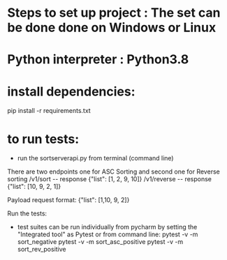 
# Steps to set up project  : The set can be done done on Windows or Linux
# Python interpreter : Python3.8

# install dependencies:

pip install -r requirements.txt

# to run tests: 
- run the sortserverapi.py from terminal (command line)

There are two endpoints one for ASC Sorting and second one for Reverse sorting 
/v1/sort         -- response {"list": [1, 2, 9, 10]}
/v1/reverse    -- response {"list": [10, 9, 2, 1]}

Payload request format:
{"list": [1,10, 9, 2]}

Run the tests:
- test suites can be run individually from pycharm by setting the "Integrated tool" as Pytest
   or from command line:
   pytest -v -m sort_negative
   pytest -v -m sort_asc_positive
   pytest -v -m sort_rev_positive
   

